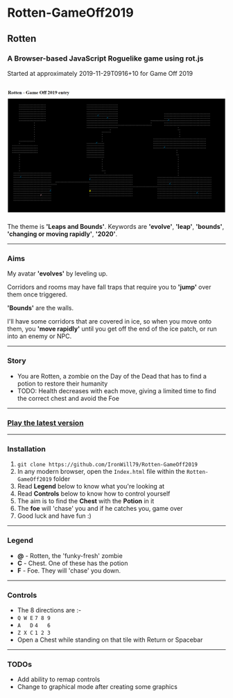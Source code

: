 # Rotten-GameOff2019
## Rotten
### A Browser-based JavaScript Roguelike game using rot.js
Started at approximately 2019-11-29T0916+10 for Game Off 2019

![alt text](https://github.com/IronWill79/Rotten-GameOff2019/raw/master/images/Rotten-GameOff2019v0.01.png "Rotten v0.01 screenshot")
---
The theme is **'Leaps and Bounds'**. Keywords are **'evolve'**, **'leap'**, **'bounds'**, **'changing or moving rapidly'**, **'2020'**.

---
### Aims
My avatar **'evolves'** by leveling up.

Corridors and rooms may have fall traps that require you to **'jump'** over them once triggered.

**'Bounds'** are the walls.

I'll have some corridors that are covered in ice, so when you move onto them, you **'move rapidly'** until you get off the end of the ice patch, or run into an enemy or NPC.

---
### Story
* You are Rotten, a zombie on the Day of the Dead that has to find a potion to restore their humanity
* TODO: Health decreases with each move, giving a limited time to find the correct chest and avoid the Foe
---
### [Play the latest version](https://ironwill79.itch.io/rotten)
---
### Installation

1. `git clone https://github.com/IronWill79/Rotten-GameOff2019`
2. In any modern browser, open the `Index.html` file within the `Rotten-GameOff2019` folder
3. Read **Legend** below to know what you're looking at
4. Read **Controls** below to know how to control yourself
5. The aim is to find the **Chest** with the **Potion** in it
6. The **foe** will 'chase' you and if he catches you, game over
7. Good luck and have fun :)
---
### Legend

* **@** - Rotten, the 'funky-fresh' zombie
* **C** - Chest. One of these has the potion
* **F** - Foe. They will 'chase' you down.
---
### Controls

* The 8 directions are :-
* `Q W E` `7 8 9`
* `A   D` `4   6`
* `Z X C` `1 2 3`
* Open a Chest while standing on that tile with Return or Spacebar
---
### TODOs

* Add ability to remap controls  
* Change to graphical mode after creating some graphics
